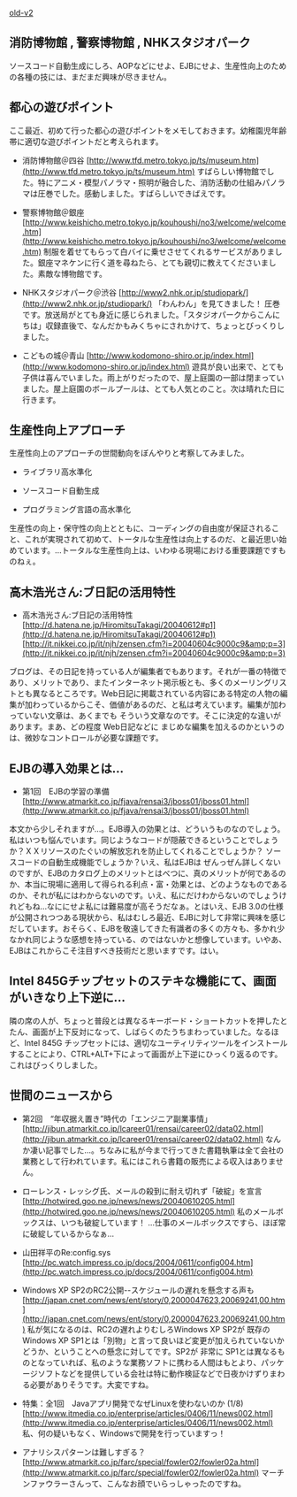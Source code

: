 [old-v2](ig040615-orig.html)

## 消防博物館 , 警察博物館 , NHKスタジオパーク

ソースコード自動生成にしろ、AOPなどにせよ、EJBにせよ、生産性向上のための各種の技には、まだまだ興味が尽きません。


## 都心の遊びポイント

ここ最近、初めて行った都心の遊びポイントをメモしておきます。幼稚園児年齢帯に適切な遊びポイントだと考えられます。

* 消防博物館＠四谷
  [http://www.tfd.metro.tokyo.jp/ts/museum.htm](http://www.tfd.metro.tokyo.jp/ts/museum.htm)
  すばらしい博物館でした。特にアニメ・模型パノラマ・照明が融合した、消防活動の仕組みパノラマは圧巻でした。感動しました。すばらしいできばえです。
  
* 警察博物館＠銀座
  [http://www.keishicho.metro.tokyo.jp/kouhoushi/no3/welcome/welcome.htm](http://www.keishicho.metro.tokyo.jp/kouhoushi/no3/welcome/welcome.htm)
  制服を着せてもらって白バイに乗せさせてくれるサービスがありました。銀座マネケンに行く道を尋ねたら、とても親切に教えてくださいました。素敵な博物館です。
  
* NHKスタジオパーク＠渋谷
  [http://www2.nhk.or.jp/studiopark/](http://www2.nhk.or.jp/studiopark/)
  「わんわん」を見てきました！ 圧巻です。放送局がとても身近に感じられました。「スタジオパークからこんにちは」収録直後で、なんだかもみくちゃにされかけて、ちょっとびっくりしました。
  
* こどもの城＠青山
  [http://www.kodomono-shiro.or.jp/index.html](http://www.kodomono-shiro.or.jp/index.html)
  遊具が良い出来で、とても子供は喜んでいました。雨上がりだったので、屋上庭園の一部は閉まっていました。屋上庭園のボールプールは、とても人気とのこと。次は晴れた日に行きます。

## 生産性向上アプローチ

生産性向上のアプローチの世間動向をぼんやりと考察してみました。

* ライブラリ高水準化
  
* ソースコード自動生成
  
* プログラミング言語の高水準化

生産性の向上・保守性の向上とともに、コーディングの自由度が保証されること、これが実現されて初めて、トータルな生産性は向上するのだ、と最近思い始めています。…トータルな生産性向上は、いわゆる現場における重要課題ですものねぇ。

## 高木浩光さん:ブ日記の活用特性

* 高木浩光さん:ブ日記の活用特性
  [http://d.hatena.ne.jp/HiromitsuTakagi/20040612#p1](http://d.hatena.ne.jp/HiromitsuTakagi/20040612#p1)
  [http://it.nikkei.co.jp/it/njh/zensen.cfm?i=20040604c9000c9&amp;p=3](http://it.nikkei.co.jp/it/njh/zensen.cfm?i=20040604c9000c9&amp;p=3)

ブログは、その日記を持っている人が編集者でもあります。それが一番の特徴であり、メリットであり、またインターネット掲示板とも、多くのメーリングリストとも異なるところです。Web日記に掲載されている内容にある特定の人物の編集が加わっているからこそ、価値があるのだ、と私は考えています。編集が加わっていない文章は、あくまでも そういう文章なのです。そこに決定的な違いがあります。まあ、どの程度 Web日記などに まじめな編集を加えるのかというのは、微妙なコントロールが必要な課題です。

## EJBの導入効果とは…

* 第1回　EJBの学習の準備
  [http://www.atmarkit.co.jp/fjava/rensai3/jboss01/jboss01.html](http://www.atmarkit.co.jp/fjava/rensai3/jboss01/jboss01.html)

本文から少しそれますが…。EJB導入の効果とは、どういうものなのでしょう。私はいつも悩んでいます。同じようなコードが隠蔽できるということでしょうか？ＸＸリソースのたぐいの解放忘れを防止してくれることでしょうか？ ソースコードの自動生成機能でしょうか？いえ、私はEJBは ぜんっぜん詳しくないのですが、EJBのカタログ上のメリットとはべつに、真のメリットが何であるのか、本当に現場に適用して得られる利点・富・効果とは、どのようなものであるのか、それが私にはわからないのです。いえ、私にだけわからないのでしょうけれどもね…なににせよ私には難易度が高そうだなぁ。とはいえ、EJB 3.0の仕様が公開されつつある現状から、私はむしろ最近、EJBに対して非常に興味を感じだしています。おそらく、EJBを敬遠してきた有識者の多くの方々も、多かれ少なかれ同じような感想を持っている、のではないかと想像しています。いやあ、EJBはこれからこそ注目すべき技術だと思いますです。はい。

## Intel 845Gチップセットのステキな機能にて、画面がいきなり上下逆に…

隣の席の人が、ちょっと普段とは異なるキーボード・ショートカットを押したとたん、画面が上下反対になって、しばらくのたうちまわっていました。なるほど、Intel
845G チップセットには、適切なユーティリティツールをインストールすることにより、CTRL+ALT+下によって画面が上下逆にひっくり返るのです。これはびっくりしました。

## 世間のニュースから

* 第2回　“年収据え置き”時代の「エンジニア副業事情」
  [http://jibun.atmarkit.co.jp/lcareer01/rensai/career02/data02.html](http://jibun.atmarkit.co.jp/lcareer01/rensai/career02/data02.html)
  なんか凄い記事でした…。ちなみに私が今まで行ってきた書籍執筆は全て会社の業務として行われています。私にはこれら書籍の販売による収入はありません。
  
* ローレンス・レッシグ氏、メールの殺到に耐え切れず「破綻」を宣言
  [http://hotwired.goo.ne.jp/news/news/20040610205.html](http://hotwired.goo.ne.jp/news/news/20040610205.html)
  私のメールボックスは、いつも破綻しています！ …仕事のメールボックスですら、ほぼ常に破綻しているからなぁ…
  
* 山田祥平のRe:config.sys
  [http://pc.watch.impress.co.jp/docs/2004/0611/config004.htm](http://pc.watch.impress.co.jp/docs/2004/0611/config004.htm)
  
* Windows XP SP2のRC2公開--スケジュールの遅れを懸念する声も
  [http://japan.cnet.com/news/ent/story/0,2000047623,20069241,00.htm](http://japan.cnet.com/news/ent/story/0,2000047623,20069241,00.htm)
  私が気になるのは、RC2の遅れよりむしろWindows XP SP2が 既存のWindows XP SP1とは「別物」と言って良いほど変更が加えられていないかどうか、ということへの懸念に対してです。SP2が 非常に SP1とは異なるものとなっていれば、私のような業務ソフトに携わる人間はもとより、パッケージソフトなどを提供している会社は特に動作検証などで日夜かけずりまわる必要がありそうです。大変ですね。
  
* 特集：全1回　Javaアプリ開発でなぜLinuxを使わないのか (1/8)
  [http://www.itmedia.co.jp/enterprise/articles/0406/11/news002.html](http://www.itmedia.co.jp/enterprise/articles/0406/11/news002.html)
  私、何の疑いもなく、Windowsで開発を行っていますっ！
  
* アナリシスパターンは難しすぎる？
  [http://www.atmarkit.co.jp/farc/special/fowler02/fowler02a.html](http://www.atmarkit.co.jp/farc/special/fowler02/fowler02a.html)
  マーチンファウラーさんって、こんなお顔でいらっしゃったのですね。